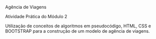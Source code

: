 Agência de Viagens

Atividade Prática do Módulo 2

Utilização de conceitos de algoritmos em pseudocódigo, HTML, CSS e BOOTSTRAP para a construção de um modelo de agência de viagens.  
